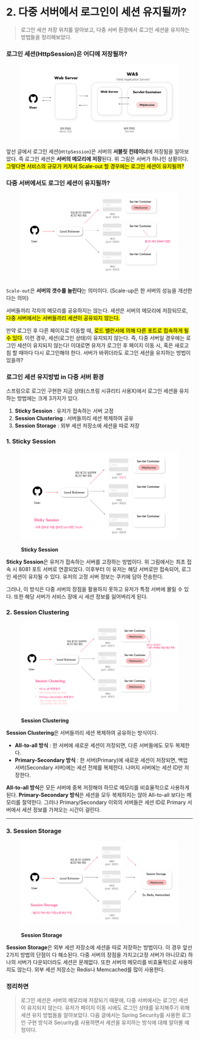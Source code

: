 # 2. 다중 서버에서 로그인이 세션 유지될까?

> 로그인 세션 저장 위치를 알아보고, 다중 서버 환경에서 로그인 세션을 유지하는 방법들을 정리해보았다.

### 로그인 세션(HttpSession)은 어디에 저장될까?

<figure><img src="../../../.gitbook/assets/image (1).png" alt=""><figcaption></figcaption></figure>

앞선 글에서 로그인 세션(`HttpSession`)은 서버의 **서블릿 컨테이너**에 저장됨을 알아보았다. 즉 로그인 세션은 **서버의 메모리에 저장**된다. 위 그림은 서버가 하나인 상황이다. <mark style="background-color:yellow;">그렇다면 서비스의 규모가 커져서 Scale-out 할 경우에는 로그인 세션이 유지될까?</mark>





### 다중 서버에서도 로그인 세션이 유지될까?

<figure><img src="../../../.gitbook/assets/image (2) (3).png" alt=""><figcaption></figcaption></figure>

`Scale-out`은 **서버의 갯수를 늘린다**는 의미이다. (Scale-up은 한 서버의 성능을 개선한다는 의미)&#x20;

서버들끼리 각자의 메모리를 공유하지는 않는다. 세션은 서버의 메모리에 저장되므로, <mark style="background-color:yellow;">다중 서버에서는 서버들끼리 세션이 공유되지 않는다.</mark>

만약 로그인 후 다른 페이지로 이동할 때, <mark style="background-color:yellow;">로드 밸런서에 의해 다른 포트로 접속하게 될 수 있다</mark>. 이런 경우, 세션(로그인 상태)이 유지되지 않는다. 즉, 다중 서버일 경우에는 로그인 세션이 유지되지 않는다! 이대로면 유저가 로그인 후 페이지 이동 시, 혹은 새로고침 할 때마다 다시 로그인해야 한다. 서버가 바뀌더라도 로그인 세션을 유지하는 방법이 있을까?





### 로그인 세션 유지방법 in 다중 서버 환경

스프링으로 로그인 구현한 지금 상태(스프링 시큐리티 사용X)에서 로그인 세션을 유지하는 방법에는 크게 3가지가 있다.

1. **Sticky Session** : 유저가 접속하는 서버 고정
2. **Session Clustering** : 서버들끼리 세션 복제하여 공유
3. **Session Storage** : 외부 세션 저장소에 세션을 따로 저장



### 1. Sticky Session

<figure><img src="../../../.gitbook/assets/image (6) (1).png" alt=""><figcaption><p><strong>Sticky Session</strong></p></figcaption></figure>

**Sticky Session**은 유저가 접속하는 서버를 고정하는 방법이다. 위 그림에서는 최초 접속 시 8081 포트 서버로 연결되었다. 이후부터 이 유저는 해당 서버로만 접속되어, 로그인 세션이 유지될 수 있다. 유저의 고정 서버 정보는 쿠키에 담아 전송한다.&#x20;

그러나, 이 방식은 다중 서버의 장점을 활용하지 못하고 유저가 특정 서버에 몰릴 수 있다. 또한 해당 서버가 서비스 장애 시 세션 정보를 잃어버리게 된다.



### 2. Session Clustering

<figure><img src="../../../.gitbook/assets/image (5).png" alt=""><figcaption><p><strong>Session Clustering</strong></p></figcaption></figure>

**Session Clustering**은 서버들끼리 세션 복제하여 공유하는 방식이다.

* **All-to-all 방식** : 한 서버에 새로운 세션이 저장되면, 다른 서버들에도 모두 복제한다.
* **Primary-Secondary 방식** : 한 서버(Primary)에 새로운 세션이 저장되면, 백업 서버(Secondary 서버)에는 세션 전체를 복제한다. 나머지 서버에는 세션 ID만 저장한다.

**All-to-all 방식**은 모든 서버에 중복 저장해야 하므로 메모리를 비효율적으로 사용하게 된다. **Primary-Secondary 방식**은 세션을 모두 복제하지는 않아 All-to-all 보다는 메모리를 절약한다. 그러나 Primary/Secondary 이외의 서버들은 세션 ID로 Primary 서버에서 세션 정보를 가져오는 시간이 걸린다.

****

### 3. **Session Storage**

<figure><img src="../../../.gitbook/assets/image (7).png" alt=""><figcaption><p><strong>Session Storage</strong></p></figcaption></figure>

**Session Storage**은 외부 세션 저장소에 세션을 따로 저장하는 방법이다. 이 경우 앞선 2가지 방법의 단점이 다 해소된다. 다중 서버의 장점을 가지고(고정 서버가 아니므로) 하나의 서버가 다운되더라도 세션은 문제없다. 또한 서버의 메모리를 비효율적으로 사용하지도 않는다. 외부 세션 저장소는 Redis나 Memcached를 많이 사용한다.





### 정리하면

> 로그인 세션은 서버의 메모리에 저장되기 때문에, 다중 서버에서는 로그인 세션이 유지되지 않는다. 유저가 페이지 이동 시에도 로그인 상태를 유지해주기 위해 세션 유지 방법들을 알아보았다. 다음 글에서는 Spring Security를 사용한 로그인 구현 방식과 Security를 사용하면서 세션을 유지하는 방식에 대해 알아볼 예정이다.

